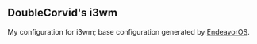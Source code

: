 ## DoubleCorvid's i3wm
My configuration for i3wm; base configuration generated by [EndeavorOS](https://i3wm.org/).
